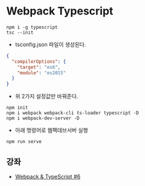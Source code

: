 # Webpack Typescript

```command
npm i -g typescript
tsc --init
```

- tsconfig.json 파일이 생성된다.

```json
{
  "compilerOptions": {
    "target": "es6",
    "module": "es2015"
  }
}
```

- 위 2가지 설정값만 바꿔준다.

```command
npm init
npm i webpack webpack-cli ts-loader typescript -D
npm i webpack-dev-server -D
```

- 아래 명령어로 웹팩데브서버 실행

```
npm run serve
```

## 강좌

- [Webpack & TypeScript #6](https://www.youtube.com/watch?v=lXWDkPCzeE4&list=PL4cUxeGkcC9hOkGbwzgYFmaxB0WiduYJC&index=6)
